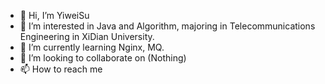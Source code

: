 - 👋 Hi, I’m YiweiSu
- 👀 I’m interested in Java and Algorithm, majoring in Telecommunications Engineering in XiDian University.
- 🌱 I’m currently learning Nginx, MQ.
- 💞️ I’m looking to collaborate on (Nothing)
- 📫 How to reach me

<!---
YiweiSu/YiweiSu is a ✨ special ✨ repository because its `README.md` (this file) appears on your GitHub profile.
You can click the Preview link to take a look at your changes.
--->

